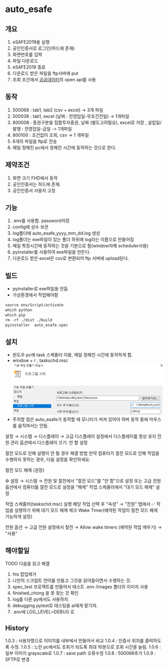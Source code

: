 # auto_esafe

## 개요

1. eSAFE2019을 실행
2. 공인인증서로 로그인(하드에 존재)
3. 화면번호를 입력
4. 파일 다운로드
5. eSAFE2019 종료
6. 다운로드 받은 파일을 ftp서버에 put
7. 조회 조건에서 [공공데이터](https://www.data.go.kr/)의 open api를 사용

## 동작

1. 500068 : tab1, tab2 (csv + excel) -> 3개 파일
2. 500038 : tab1, excel (날짜 : 전영업일-무조건전일) -> 1개파일
3. 800008 : 증권구분을 집합투자증권, 날짜 (별도고려필요), excel로 저장 , 설립일/발행 : 전영업일-금일 -> 1개파일
4. 800100 : 조건없이 조회, csv -> 1 개파일
5. 6개의 파일을 ftp로 전송
6. 매일 정해진 pc에서 정해진 시간에 동작하는 것으로 한다.

## 제약조건

1. 화면 크기 FHD에서 동작
2. 공인인증서는 하드에 존재.
3. 공인인증서 사용자 고정

## 기능

1. .env를 사용함. password저장
2. config에 상수 보관
3. log폴더에 auto_esafe_yyyy_mm_dd.log 생성
4. log폴더는 exe파일이 있는 폴더 하위에 log라는 이름으로 만들어짐
5. 매일 특정시간에 동작하는 것을 기본으로 함(window자체 scheduler사용)
6. pyinstaller를 사용하여 exe파일을 만든다.
7. 다운로드 받은 excel은 csv로 변환되어 ftp 서버에 upload된다.

## 빌드

- pyinstaller로 exe파일을 만듬
- 가상환경에서 작업해야함

```shell
source env/Script/activate
which python
which pip
rm -rf ./dist ./build
pyinstaller  auto_esafe.spec
```

## 설치

- 윈도우 pc에 task 스케줄러 이용, 매일 정해진 시간에 동작하게 함.
- window + r , taskschd.msc
![설치내용](doc/images/taskmng1.png)
- 주의할 점은 auto_esafe가 동작할 때 모니터가 켜져 있어야 하며 동작 중에 마우스를 움직여서는 안됨.

설정 → 시스템 → 디스플레이 → 고급 디스플레이 설정에서 디스플레이를 항상 유지
전원 관리 옵션에서 디스플레이 끄기: 안 함 설정

절전 모드로 인해 실행이 안 될 경우 해결 방법
만약 컴퓨터가 절전 모드로 인해 작업을 수행하지 못하는 경우, 다음 설정을 확인하세요.

절전 모드 해제 (권장)

⚙ 설정 → 시스템 → 전원 및 절전에서 "절전 모드"를 "안 함"으로 설정
또는 고급 전원 옵션에서 컴퓨터를 절전 모드로 설정을 "해제"
작업 스케줄러에서 "대기 모드 해제" 설정

작업 스케줄러(taskschd.msc) 실행
해당 작업 선택 후 "속성" → "전원" 탭에서
✅ 작업을 실행하기 위해 대기 모드 해제 체크
Wake Timer(예약된 작업이 절전 모드 해제 가능하게 설정)

전원 옵션 → 고급 전원 설정에서
절전 → Allow wake timers (예약된 작업 깨우기) → "사용"

## 해야할일

TODO  다음을 읽고 해결

1. hts 팝업제거
2. 나만의 스크립트 언어를 만들고 그것을 읽어들이면서 수행하는 것.
3. spec_test 프로젝트를 만들어서 테스트 .env /images 폴더의 이미지 사용
4. finished_chong 을 못 찾는 것 확인
5. log를 다른 py에서도 사용하자.
6. debugging pytest로 테스팅을 ai에게 맡기자.
7. .env에 LOG_LEVEL=DEBUG 로

## History

1.0.3 : 사용자명으로 이미지를 내부에서 만들어서 비교
1.0.4 : 인증서 위치를 클릭하도록 수정.
1.0.5 : 느린 pc에서도 조회가 되도록 최대 10분으로 조회 시간을 늘림.
1.0.6 : 일부 이미지 grayscale로
1.0.7 : save path 오류수정
1.0.8 : 500068추가
1.0.9 : SFTP로 변경
